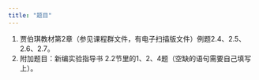 ```yaml
---
title: "题目"
---
```

1. 贾伯琪教材第2章（参见课程群文件，有电子扫描版文件）例题2.4、2.5、2.6、2.7。
2. 附加题目：新编实验指导书 2.2节里的1、2、4题（空缺的语句需要自己填写上）。